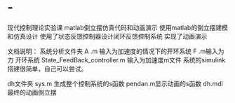 # -
现代控制理论实验课
matlab倒立摆仿真代码和动画演示
使用matlab的倒立摆建模和仿真设计
使用了状态反馈控制器设计闭环反馈控制系统
实现了动画演示

文档说明：
系统分析文件夹
A .m 输入为加速度的情况下的开环系统
F .m输入为力 开环系统
State_FeedBack_controller.m 输入为加速度m文件
系统的simulink搭建很简单，自己可以尝试。


dh文件夹
	sys.m  生成整个控制系统的s函数
	pendan.m显示动画的s函数
	dh.mdl 最终的动画倒立摆
